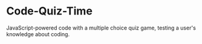 # Code-Quiz-Time
JavaScript-powered code with a multiple choice quiz game, testing a user's knowledge about coding.
